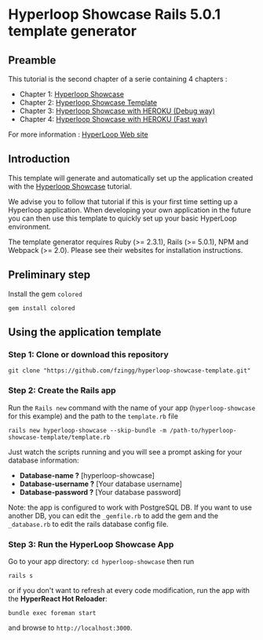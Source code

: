 # Hyperloop Showcase Rails 5.0.1 template generator

## Preamble

This tutorial is the second chapter of a serie containing 4 chapters :

+ Chapter 1: [Hyperloop Showcase](https://github.com/fzingg/hyperloop-showcase) 
+ Chapter 2: [Hyperloop Showcase Template](https://github.com/fzingg/hyperloop-showcase-template) 
+ Chapter 3: [Hyperloop Showcase with HEROKU (Debug way)](https://github.com/fzingg/hyperloop-showcase-heroku) 
+ Chapter 4: [Hyperloop Showcase with HEROKU (Fast way)](https://github.com/fzingg/hyperloop-showcase-template-heroku) 

For more information : [HyperLoop Web site](http://ruby-hyperloop.io/)

## Introduction

This template will generate and automatically set up the application created with the [Hyperloop Showcase](https://github.com/fzingg/hyperloop-showcase) tutorial.

We advise you to follow that tutorial if this is your first time setting up a Hyperloop application. When developing your own application in the future you can then use this template to quickly set up your basic HyperLoop environment.
  
The template generator requires Ruby (>= 2.3.1), Rails (>= 5.0.1), NPM and Webpack (>= 2.0). Please see their websites for installation instructions.

## Preliminary step

Install the gem `colored`
```
gem install colored
```

## Using the application template

### Step 1: Clone or download this repository

```
git clone "https://github.com/fzingg/hyperloop-showcase-template.git"
```

### Step 2: Create the Rails app

Run the `Rails new` command with the name of your app (`hyperloop-showcase` for this example) and the path to the `template.rb` file

```
rails new hyperloop-showcase --skip-bundle -m /path-to/hyperloop-showcase-template/template.rb
```

Just watch the scripts running and you will see a prompt asking for your database information:

+ **Database-name ?** [hyperloop-showcase]
+ **Database-username ?** [Your database username]
+ **Database-password ?** [Your database password]

Note: the app is configured to work with PostgreSQL DB. If you want to  use another DB, you can edit the `_gemfile.rb` to add the gem and the `_database.rb` to edit the rails database config file.

### Step 3: Run the HyperLoop Showcase App

Go to your app directory: `cd hyperloop-showcase` then run

```
rails s
```

or if you don't want to refresh at every code modification, run the app with the **HyperReact Hot Reloader**:

```
bundle exec foreman start
```

and browse to `http://localhost:3000`.



